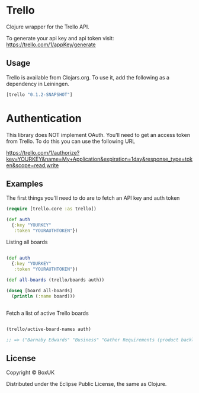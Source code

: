 # Trello

Clojure wrapper for the Trello API.

To generate your api key and api token visit: https://trello.com/1/appKey/generate

## Usage

Trello is available from Clojars.org. To use it, add the following as a dependency in Leiningen.

```clojure
[trello "0.1.2-SNAPSHOT"]
```

# Authentication

This library does NOT implement OAuth. You'll need to get an access token from Trello. To do this you can use the following URL

https://trello.com/1/authorize?key=YOURKEY&name=My+Application&expiration=1day&response_type=token&scope=read,write

## Examples

The first things you'll need to do are to fetch an API key and auth token

```clojure
(require [trello.core :as trello])

(def auth 
  {:key "YOURKEY"
   :token "YOURAUTHTOKEN"})

```

Listing all boards

```clojure

(def auth 
  {:key "YOURKEY"
   :token "YOURAUTHTOKEN"})
   
(def all-boards (trello/boards auth))

(doseq [board all-boards]
  (println (:name board)))
  
```

Fetch a list of active Trello boards

```clojure

(trello/active-board-names auth)

;; => ("Barnaby Edwards" "Business" "Gather Requirements (product backlog)" "General" "Programming/Study")
```

## License

Copyright © BoxUK

Distributed under the Eclipse Public License, the same as Clojure.
